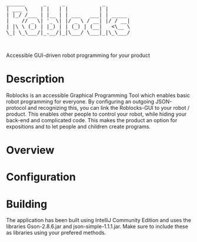 <pre>
______      _     _            _        
| ___ \    | |   | |          | |       
| |_/ /___ | |__ | | ___   ___| | _____ 
|    // _ \| '_ \| |/ _ \ / __| |/ / __|
| |\ \ (_) | |_) | | (_) | (__|   <\__ \
\_| \_\___/|_.__/|_|\___/ \___|_|\_\___/
                                        
                                        
</pre>

Accessible GUI-driven robot programming for your product

# Description
Roblocks is an accessible Graphical Programming Tool which enables basic robot programming for everyone. By configuring an outgoing JSON-protocol and recognizing this, you can link the Roblocks-GUI to your robot / product. This enables other people to control your robot, while hiding your back-end and complicated code. This makes the product an option for expositions and to let people and children create programs. 

# Overview


# Configuration

# Building
The application has been built using IntelliJ Community Edition and uses the libraries Gson-2.8.6.jar and json-simple-1.1.1.jar. Make sure to include these as libraries using your prefered methods. 
